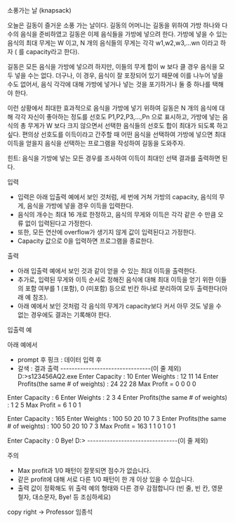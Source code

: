 소풍가는 날 (knapsack)
 
오늘은 길동이 즐거운 소풍 가는 날이다. 길동의 어머니는 길동을 위하여 가방 하나와 다수의 음식을 준비하였고 길동은 이제 음식들을 가방에 넣으려 한다.
가방에 넣을 수 있는 음식의 최대 무게는 W 이고,  N 개의 음식들의 무게는 각각 w1,w2,w3,...wn 이라고 하자 ( 를 capacity라고 한다).
 
길동은 모든 음식을 가방에 넣으려 하지만, 이들의 무게 합이 w 보다 클 경우 음식을 모두 넣을 수는 없다.
더구나, 이 경우, 음식이 잘 포장되어 있기 때문에 이를 나누어 넣을 수도 없어서, 음식 각각에 대해
  가방에 넣거나 넣는 것을 포기하거나 둘 중 하나를 택해야 한다.
 
이런 상황에서 최대한 효과적으로 음식을 가방에 넣기 위하여 길동은  N 개의 음식에 대해 각각
  자신이 좋아하는 정도를 선호도 P1,P2,P3,...,Pn  으로 표시하고, 가방에 넣는 음식의 총 무게가
 W  보다 크지 않으면서 선택한 음식들의 선호도 합이 최대가 되도록 하고 싶다.
편의상 선호도를 이득이라고 간주할 때 어떤 음식을 선택하여 가방에 넣으면 최대 이득을 얻을지 음식을
 선택하는 프로그램을 작성하여 길동을 도와주자.
 
힌트: 음식을 가방에 넣는 모든 경우를 조사하여 이득이 최대인 선택 결과를 출력하면 된다.
 
입력
 
- 입력은 아래 입출력 예에서 보인 것처럼, 세 번에 거쳐 가방의 capacity, 음식의 무게, 음식을 가방에
  넣을 경우 이득을 입력한다.
- 음식의 개수는 최대 16 개로 한정하고, 음식의 무게와 이득은 각각 같은 수 만큼 오류 없이 입력된다고
  가정한다.
- 또한, 모든 연산에 overflow가 생기지 않게 값이 입력된다고 가정한다.
- Capacity 값으로 0을 입력하면 프로그램을 종료한다.
 
출력
 
- 아래 입출력 예에서 보인 것과 같이 얻을 수 있는 최대 이득을 출력한다.
- 추가로, 입력된 무게와 이득 순서로 정해진 음식에 대해 최대 이득을 얻기 위한 이들의 포함
  여부를 1 (포함), 0 (미포함) 등으로 빈칸 하나로 분리하여 모두 출력한다(아래 예 참조).
- 아래 예에서 보인 것처럼 각 음식의 무게가 capacity보다 커서 아무 것도 넣을 수 없는 경우에도
  결과는 기록해야 한다.
 
입출력 예
 
아래 예에서
- prompt 후 핑크 : 데이터 입력 후 <enter>
- 갈색 : 결과 출력
--------------------------------(이 줄 제외)
D:\>s123456AQ2.exe
Enter Capacity : 10
Enter Weights :
12 11 14
Enter Profits(the same # of weights) :
24 22 28
Max Profit = 0
0 0 0
 
Enter Capacity : 6
Enter Weights :
2 3 4
Enter Profits(the same # of weights) :
1  2  5
Max Profit = 6
1 0 1
 
Enter Capacity : 165
Enter Weights :
  100  50  20  10   7   3
Enter Profits(the same # of weights) :
  100  50  20  10   7   3
Max Profit = 163
1 1 0 1 0 1
 
Enter Capacity : 0
Bye!
D:\>
--------------------------------(이 줄 제외)
 
주의
 
- Max profit과 1/0 패턴이 잘못되면 점수가 없습니다.
- 같은 profit에 대해 서로 다른 1/0 패턴이 한 개 이상 있을 수 있습니다. 
- 출력 값이 정확해도 위 출력 예의 형태와 다른 경우 감점합니다
  (빈 줄, 빈 칸, 영문 철자, 대소문자, Bye! 등 조심하세요)

copy right -> Professor 임종석
